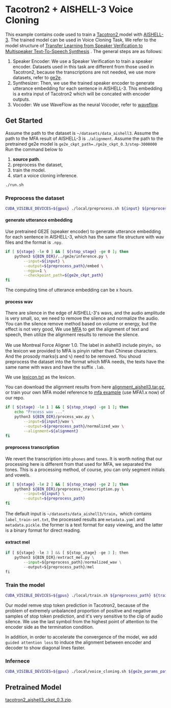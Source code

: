 # Tacotron2 + AISHELL-3 Voice Cloning
This example contains code used to train a [Tacotron2 ](https://arxiv.org/abs/1712.05884) model with [AISHELL-3](http://www.aishelltech.com/aishell_3). The trained model can be used in Voice Cloning Task, We refer to the model structure of  [Transfer Learning from Speaker Veriﬁcation to Multispeaker Text-To-Speech Synthesis](https://arxiv.org/pdf/1806.04558.pdf) . The general steps are as follows:
1. Speaker Encoder: We  use a Speaker Verification to train a speaker encoder. Datasets used in this task are different from those used in Tacotron2, because the  transcriptions are not needed, we use more datasets, refer to  [ge2e](https://github.com/PaddlePaddle/PaddleSpeech/tree/develop/examples/other/ge2e).
2. Synthesizer: Then, we use the trained speaker encoder to generate utterance embedding for each  sentence in AISHELL-3. This embedding is a extra input of  Tacotron2 which will be concated with encoder outputs.
3. Vocoder: We use WaveFlow as the neural Vocoder, refer to [waveflow](https://github.com/PaddlePaddle/PaddleSpeech/tree/develop/examples/ljspeech/voc0).

## Get Started
Assume the path to the dataset is `~/datasets/data_aishell3`.
Assume the path to the MFA result of AISHELL-3 is `./alignment`.
Assume the path to the pretrained ge2e model is `ge2e_ckpt_path=./ge2e_ckpt_0.3/step-3000000`
Run the command below to
1. **source path**.
2. preprocess the dataset,
3. train the model.
4. start a voice cloning inference.
```bash
./run.sh
```
### Preprocess the dataset
```bash
CUDA_VISIBLE_DEVICES=${gpus} ./local/preprocess.sh ${input} ${preprocess_path} ${alignment} ${ge2e_ckpt_path}
```
#### generate utterance embedding
 Use pretrained GE2E (speaker encoder) to generate utterance embedding for each sentence in AISHELL-3, which has the same file structure with wav files and the format is  `.npy`.

```bash
if [ ${stage} -le 0 ] && [ ${stop_stage} -ge 0 ]; then
    python3 ${BIN_DIR}/../ge2e/inference.py \
        --input=${input} \
        --output=${preprocess_path}/embed \
        --ngpu=1 \
        --checkpoint_path=${ge2e_ckpt_path}
fi
```

The computing time of  utterance embedding can be x hours.
####  process wav
There are silence in the edge of AISHELL-3's wavs, and the audio amplitude is very small, so, we need to remove the silence and normalize the audio. You can the silence remove method based on   volume or energy, but the effect is not very good, We use [MFA](https://github.com/MontrealCorpusTools/Montreal-Forced-Aligner) to get  the alignment of text and  speech, then utilize the alignment results to remove the silence.

We use Montreal Force Aligner 1.0. The label in  aishell3 include pinyin，so the lexicon we provided to MFA is pinyin rather than Chinese characters. And the prosody marks(`$`  and `%`) need to be removed. You shoud preprocess the dataset into the format  which MFA needs, the texts have the same name with wavs and have the suffix `.lab`.

We use [lexicon.txt](https://github.com/PaddlePaddle/PaddleSpeech/blob/develop/paddlespeech/t2s/exps/voice_cloning/tacotron2_ge2e/lexicon.txt) as the lexicon.

You can download the alignment results from here [alignment_aishell3.tar.gz](https://paddlespeech.bj.bcebos.com/MFA/AISHELL-3/alignment_aishell3.tar.gz), or train your own MFA model reference to [mfa example](https://github.com/PaddlePaddle/PaddleSpeech/tree/develop/examples/other/mfa) (use MFA1.x now) of our repo.


```bash
if [ ${stage} -le 1 ] && [ ${stop_stage} -ge 1 ]; then
    echo "Process wav ..."
    python3 ${BIN_DIR}/process_wav.py \
        --input=${input}/wav \
        --output=${preprocess_path}/normalized_wav \
        --alignment=${alignment}
fi
```

#### preprocess transcription
We revert the transcription into `phones` and  `tones`. It is worth noting that our processing here is different from that used for MFA, we separated the tones. This is a processing method, of course, you can only segment initials and vowels.

```bash
if [ ${stage} -le 2 ] && [ ${stop_stage} -ge 2 ]; then
    python3 ${BIN_DIR}/preprocess_transcription.py \
        --input=${input} \
        --output=${preprocess_path}
fi
```
The default input is  `~/datasets/data_aishell3/train`，which contains `label_train-set.txt`, the processed results are `metadata.yaml` and  `metadata.pickle`. the former is a text format for easy viewing, and the latter is a binary format for direct reading.
#### extract mel
```python
if [ ${stage} -le 3 ] && [ ${stop_stage} -ge 3 ]; then
    python3 ${BIN_DIR}/extract_mel.py \
        --input=${preprocess_path}/normalized_wav \
        --output=${preprocess_path}/mel
fi
```

###  Train the model
```bash
CUDA_VISIBLE_DEVICES=${gpus} ./local/train.sh ${preprocess_path} ${train_output_path}
```

Our model remve  stop token prediction in Tacotron2, because of the problem of extremely unbalanced proportion of positive and negative samples of stop token prediction, and it's very sensitive to the clip of audio silence. We use the last symbol from the highest point of attention to the encoder side as the termination condition.

In addition, in order to accelerate the convergence of the model, we add `guided attention loss` to induce the alignment between encoder and decoder to show diagonal lines faster.
###  Infernece
```bash
CUDA_VISIBLE_DEVICES=${gpus} ./local/voice_cloning.sh ${ge2e_params_path} ${tacotron2_params_path} ${waveflow_params_path} ${vc_input} ${vc_output}
```
## Pretrained Model
[tacotron2_aishell3_ckpt_0.3.zip](https://paddlespeech.bj.bcebos.com/Parakeet/tacotron2_aishell3_ckpt_0.3.zip).
